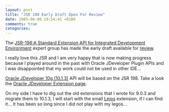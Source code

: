 ```yaml
---
layout: post
title: "JSR 198 Early Draft Open For Review"
date: 2005-06-08 19:54:41 +0100
comments: true
categories:
---
```

The [JSR-198:A Standard Extension API for Integrated Development Environment](http://http://jcp.org/en/jsr/detail?id=198) expert group has made the early draft available for [review](http://jcp.org/aboutJava/communityprocess/edr/jsr198/index.html).

I really love this JSR and I am very happy that is now making progress because I played around in the past with Oracle JDeveloper Plugin APIs and I was disappointed that my work could not be used in other IDE...

[Oracle JDeveloper 10g (10.1.3)](http://www.oracle.com/technology/products/jdev/index.html) API will be based on the JSR 198. Take a look the [Oracle JDeveloper Extension page](http://http://www.oracle.com/technology/products/jdev/htdocs/partners/addins/exchange/index.html).

On my side I have to dig out the old extensions that I wrote for 9.0.3 and migrate them to 10.1.3, I will start with the small [Lejos](http://lejos.sourceforge.net/) extension, if I can find it... It has been so long since I did not play with my legos...
